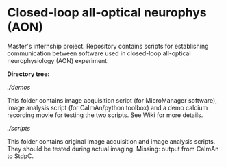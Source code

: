 # Closed-loop all-optical neurophys (AON)
Master's internship project. 
Repository contains scripts for establishing communication between software used in closed-loop all-optical neurophysiology (AON) experiment.

**Directory tree:**

 _./demos_
  
 This folder contains image acquisition script (for MicroManager software), image analysis script (for CaImAn/python toolbox) and a demo calcium recording movie for testing the two scripts. See Wiki for more details.
 
 
 _./scripts_

This folder contains original image acquisition and image analysis scripts. They should be tested during actual imaging. Missing: output from CaImAn to StdpC.
